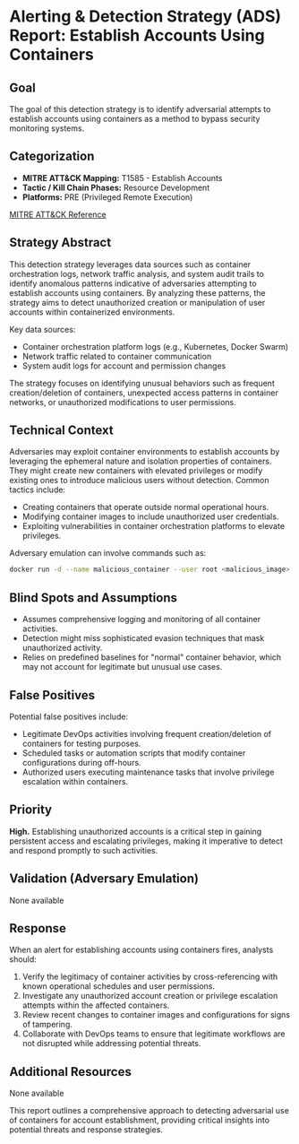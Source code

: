 # Alerting & Detection Strategy (ADS) Report: Establish Accounts Using Containers

## Goal
The goal of this detection strategy is to identify adversarial attempts to establish accounts using containers as a method to bypass security monitoring systems.

## Categorization
- **MITRE ATT&CK Mapping:** T1585 - Establish Accounts
- **Tactic / Kill Chain Phases:** Resource Development
- **Platforms:** PRE (Privileged Remote Execution)
  
[MITRE ATT&CK Reference](https://attack.mitre.org/techniques/T1585)

## Strategy Abstract
This detection strategy leverages data sources such as container orchestration logs, network traffic analysis, and system audit trails to identify anomalous patterns indicative of adversaries attempting to establish accounts using containers. By analyzing these patterns, the strategy aims to detect unauthorized creation or manipulation of user accounts within containerized environments.

Key data sources:
- Container orchestration platform logs (e.g., Kubernetes, Docker Swarm)
- Network traffic related to container communication
- System audit logs for account and permission changes

The strategy focuses on identifying unusual behaviors such as frequent creation/deletion of containers, unexpected access patterns in container networks, or unauthorized modifications to user permissions.

## Technical Context
Adversaries may exploit container environments to establish accounts by leveraging the ephemeral nature and isolation properties of containers. They might create new containers with elevated privileges or modify existing ones to introduce malicious users without detection. Common tactics include:

- Creating containers that operate outside normal operational hours.
- Modifying container images to include unauthorized user credentials.
- Exploiting vulnerabilities in container orchestration platforms to elevate privileges.

Adversary emulation can involve commands such as:
```bash
docker run -d --name malicious_container --user root <malicious_image>
```

## Blind Spots and Assumptions
- Assumes comprehensive logging and monitoring of all container activities.
- Detection might miss sophisticated evasion techniques that mask unauthorized activity.
- Relies on predefined baselines for "normal" container behavior, which may not account for legitimate but unusual use cases.

## False Positives
Potential false positives include:
- Legitimate DevOps activities involving frequent creation/deletion of containers for testing purposes.
- Scheduled tasks or automation scripts that modify container configurations during off-hours.
- Authorized users executing maintenance tasks that involve privilege escalation within containers.

## Priority
**High.** Establishing unauthorized accounts is a critical step in gaining persistent access and escalating privileges, making it imperative to detect and respond promptly to such activities.

## Validation (Adversary Emulation)
None available

## Response
When an alert for establishing accounts using containers fires, analysts should:
1. Verify the legitimacy of container activities by cross-referencing with known operational schedules and user permissions.
2. Investigate any unauthorized account creation or privilege escalation attempts within the affected containers.
3. Review recent changes to container images and configurations for signs of tampering.
4. Collaborate with DevOps teams to ensure that legitimate workflows are not disrupted while addressing potential threats.

## Additional Resources
None available

This report outlines a comprehensive approach to detecting adversarial use of containers for account establishment, providing critical insights into potential threats and response strategies.